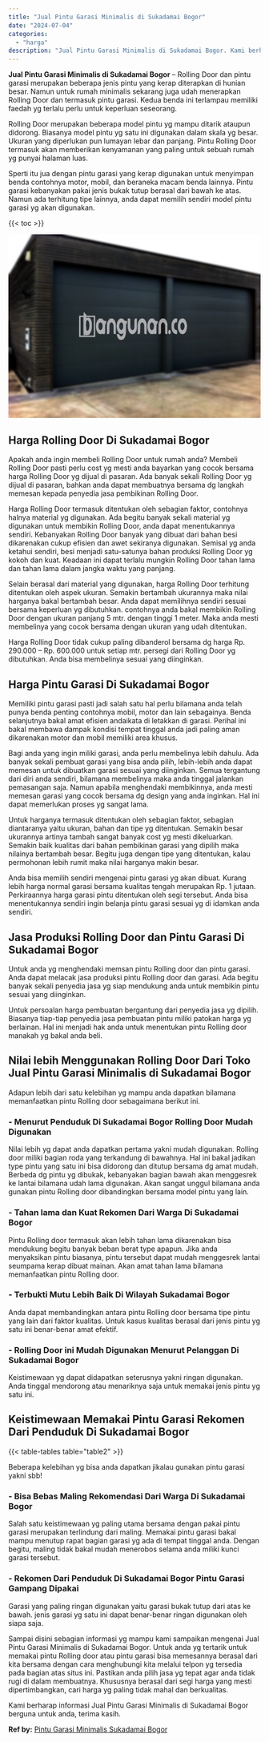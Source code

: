 ```yaml
---
title: "Jual Pintu Garasi Minimalis di Sukadamai Bogor"
date: "2024-07-04"
categories: 
  - "harga"
description: "Jual Pintu Garasi Minimalis di Sukadamai Bogor. Kami berharap informasi Jual Pintu Garasi Minimalis di Sukadamai Bogor berguna untuk anda, terima kasih...."
---
```


**Jual Pintu Garasi Minimalis di Sukadamai Bogor** – Rolling Door dan pintu garasi merupakan beberapa jenis pintu yang kerap diterapkan di hunian besar. Namun untuk rumah minimalis sekarang juga udah menerapkan Rolling Door dan termasuk pintu garasi. Kedua benda ini terlampau memiliki faedah yg terlalu perlu untuk keperluan seseorang.

Rolling Door merupakan beberapa model pintu yg mampu ditarik ataupun didorong. Biasanya model pintu yg satu ini digunakan dalam skala yg besar. Ukuran yang diperlukan pun lumayan lebar dan panjang. Pintu Rolling Door termasuk akan memberikan kenyamanan yang paling untuk sebuah rumah yg punyai halaman luas.

Sperti itu jua dengan pintu garasi yang kerap digunakan untuk menyimpan benda contohnya motor, mobil, dan beraneka macam benda lainnya. Pintu garasi kebanyakan pakai jenis bukak tutup berasal dari bawah ke atas. Namun ada terhitung tipe lainnya, anda dapat memilih sendiri model pintu garasi yg akan digunakan.

{{< toc >}}

![Jual Pintu Garasi Minimalis di Sukadamai Bogor](/images/pintu-garasi-23.png)

## Harga Rolling Door Di Sukadamai Bogor

Apakah anda ingin membeli Rolling Door untuk rumah anda? Membeli Rolling Door pasti perlu cost yg mesti anda bayarkan yang cocok bersama harga Rolling Door yg dijual di pasaran. Ada banyak sekali Rolling Door yg dijual di pasaran, bahkan anda dapat membuatnya bersama dg langkah memesan kepada penyedia jasa pembikinan Rolling Door.

Harga Rolling Door termasuk ditentukan oleh sebagian faktor, contohnya halnya material yg digunakan. Ada begitu banyak sekali material yg digunakan untuk membikin Rolling Door, anda dapat menentukannya sendiri. Kebanyakan Rolling Door banyak yang dibuat dari bahan besi dikarenakan cukup efisien dan awet sekiranya digunakan. Semisal yg anda ketahui sendiri, besi menjadi satu-satunya bahan produksi Rolling Door yg kokoh dan kuat. Keadaan ini dapat terlalu mungkin Rolling Door tahan lama dan tahan lama dalam jangka waktu yang panjang.

Selain berasal dari material yang digunakan, harga Rolling Door terhitung ditentukan oleh aspek ukuran. Semakin bertambah ukurannya maka nilai harganya bakal bertambah besar. Anda dapat memilihnya sendiri sesuai bersama keperluan yg dibutuhkan. contohnya anda bakal membikin Rolling Door dengan ukuran panjang 5 mtr. dengan tinggi 1 meter. Maka anda mesti membelinya yang cocok bersama dengan ukuran yang udah ditentukan.

Harga Rolling Door tidak cukup paling dibanderol bersama dg harga Rp. 290.000 – Rp. 600.000 untuk setiap mtr. persegi dari Rolling Door yg dibutuhkan. Anda bisa membelinya sesuai yang diinginkan.

## Harga Pintu Garasi Di Sukadamai Bogor

Memiliki pintu garasi pasti jadi salah satu hal perlu bilamana anda telah punya benda penting contohnya mobil, motor dan lain sebagainya. Benda selanjutnya bakal amat efisien andaikata di letakkan di garasi. Perihal ini bakal membawa dampak kondisi tempat tinggal anda jadi paling aman dikarenakan motor dan mobil memiliki area khusus.

Bagi anda yang ingin miliki garasi, anda perlu membelinya lebih dahulu. Ada banyak sekali pembuat garasi yang bisa anda pilih, lebih-lebih anda dapat memesan untuk dibuatkan garasi sesuai yang diinginkan. Semua tergantung dari diri anda sendiri, bilamana membelinya maka anda tinggal jalankan pemasangan saja. Namun apabila menghendaki membikinnya, anda mesti memesan garasi yang cocok bersama dg design yang anda inginkan. Hal ini dapat memerlukan proses yg sangat lama.

Untuk harganya termasuk ditentukan oleh sebagian faktor, sebagian diantaranya yaitu ukuran, bahan dan tipe yg ditentukan. Semakin besar ukurannya artinya tambah sangat banyak cost yg mesti dikeluarkan. Semakin baik kualitas dari bahan pembikinan garasi yang dipilih maka nilainya bertambah besar. Begitu juga dengan tipe yang ditentukan, kalau permohonan lebih rumit maka nilai harganya makin besar.

Anda bisa memilih sendiri mengenai pintu garasi yg akan dibuat. Kurang lebih harga normal garasi bersama kualitas tengah merupakan Rp. 1 jutaan. Perkiraannya harga garasi pintu ditentukan oleh segi tersebut. Anda bisa menentukannya sendiri ingin belanja pintu garasi sesuai yg di idamkan anda sendiri.

## Jasa Produksi Rolling Door dan Pintu Garasi Di Sukadamai Bogor

Untuk anda yg menghendaki memsan pintu Rolling door dan pintu garasi. Anda dapat melacak jasa produksi pintu Rolling door dan garasi. Ada begitu banyak sekali penyedia jasa yg siap mendukung anda untuk membikin pintu sesuai yang diinginkan.

Untuk persoalan harga pembuatan bergantung dari penyedia jasa yg dipilih. Biasanya tiap-tiap penyedia jasa pembuatan pintu miliki patokan harga yg berlainan. Hal ini menjadi hak anda untuk menentukan pintu Rolling door manakah yg bakal anda beli.

## Nilai lebih Menggunakan Rolling Door Dari Toko Jual Pintu Garasi Minimalis di Sukadamai Bogor

Adapun lebih dari satu kelebihan yg mampu anda dapatkan bilamana memanfaatkan pintu Rolling door sebagaimana berikut ini.

### \- Menurut Penduduk Di Sukadamai Bogor Rolling Door Mudah Digunakan

Nilai lebih yg dapat anda dapatkan pertama yakni mudah digunakan. Rolling door miliki bagian roda yang terkandung di bawahnya. Hal ini bakal jadikan type pintu yang satu ini bisa didorong dan ditutup bersama dg amat mudah. Berbeda dg pintu yg dibukak, kebanyakan bagian bawah akan menggesrek ke lantai bilamana udah lama digunakan. Akan sangat unggul bilamana anda gunakan pintu Rolling door dibandingkan bersama model pintu yang lain.

### \- Tahan lama dan Kuat Rekomen Dari Warga Di Sukadamai Bogor

Pintu Rolling door termasuk akan lebih tahan lama dikarenakan bisa mendukung begitu banyak beban berat type apapun. Jika anda menyaksikan pintu biasanya, pintu tersebut dapat mudah menggesrek lantai seumpama kerap dibuat mainan. Akan amat tahan lama bilamana memanfaatkan pintu Rolling door.

### \- Terbukti Mutu Lebih Baik Di Wilayah Sukadamai Bogor

Anda dapat membandingkan antara pintu Rolling door bersama tipe pintu yang lain dari faktor kualitas. Untuk kasus kualitas berasal dari jenis pintu yg satu ini benar-benar amat efektif.

### \- Rolling Door ini Mudah Digunakan Menurut Pelanggan Di Sukadamai Bogor

Keistimewaan yg dapat didapatkan seterusnya yakni ringan digunakan. Anda tinggal mendorong atau menariknya saja untuk memakai jenis pintu yg satu ini.

## Keistimewaan Memakai Pintu Garasi Rekomen Dari Penduduk Di Sukadamai Bogor

{{< table-tables table="table2" >}}

Beberapa kelebihan yg bisa anda dapatkan jikalau gunakan pintu garasi yakni sbb!

### \- Bisa Bebas Maling Rekomendasi Dari Warga Di Sukadamai Bogor

Salah satu keistimewaan yg paling utama bersama dengan pakai pintu garasi merupakan terlindung dari maling. Memakai pintu garasi bakal mampu menutup rapat bagian garasi yg ada di tempat tinggal anda. Dengan begitu, maling tidak bakal mudah menerobos selama anda miliki kunci garasi tersebut.

### \- Rekomen Dari Penduduk Di Sukadamai Bogor Pintu Garasi Gampang Dipakai

Garasi yang paling ringan digunakan yaitu garasi bukak tutup dari atas ke bawah. jenis garasi yg satu ini dapat benar-benar ringan digunakan oleh siapa saja.

Sampai disini sebagian informasi yg mampu kami sampaikan mengenai Jual Pintu Garasi Minimalis di Sukadamai Bogor. Untuk anda yg tertarik untuk memakai pintu Rolling door atau pintu garasi bisa memesannya berasal dari kita bersama dengan cara menghubungi kita melalui telpon yg tersedia pada bagian atas situs ini. Pastikan anda pilih jasa yg tepat agar anda tidak rugi di dalam membuatnya. Khususnya berasal dari segi harga yang mesti dipertimbangkan, cari harga yg paling tidak mahal dan berkualitas.

Kami berharap informasi Jual Pintu Garasi Minimalis di Sukadamai Bogor berguna untuk anda, terima kasih.

**Ref by:** [Pintu Garasi Minimalis Sukadamai Bogor](https://id.wikipedia.org/wiki/Pintu)
